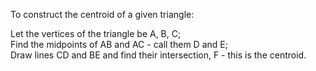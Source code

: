 To construct the centroid of a given triangle:

Let the vertices of the triangle be A, B, C;\
 Find the midpoints of AB and AC - call them D and E;\
 Draw lines CD and BE and find their intersection, F - this is the
centroid.
